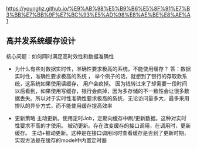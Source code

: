 
https://younghz.github.io/%E9%AB%98%E5%B9%B6%E5%8F%91%E7%B3%BB%E7%BB%9F%E7%BC%93%E5%AD%98%E8%AE%BE%E8%AE%A1

## 高并发系统缓存设计

核心问题：如何同时满足高时效性和数据准确性

- 为什么有些对数据实时性，准确性要求极高的系统，不能使用缓存？
答：数据实时性，准确性要求极高的系统 ， 举个例子的话，就想到了银行的存取款系统，这系统如果使用读缓存， 用户会疯掉。 因为钱转过来了却需要一段时间以后看到，如果使用写缓存，银行会疯掉，因为多存储的不一致性会让很多数据丢失。所以对于实时性准确性要求极高的系统，无论访问量多大，最多采用排队的异步方式，而不能使用缓存提高效率

- 更新策略
主动更新。使用定时Job，定期向缓存中刷/更新数据。这种对实时性要求不高的才使用。
被动更新。存在改变缓存的接口调用，在调用时，更新缓存。
主动+被动更新。这种是在接口调用同时查看缓存是否到了更新时期，实现方法是在缓存的model中内置定时器